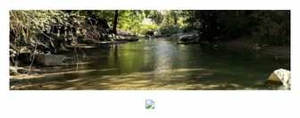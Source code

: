![nature](nature.jpg)

<p align="center"> 
  <img src="https://profile-counter.glitch.me/goto-eof/count.svg" />
</p>
